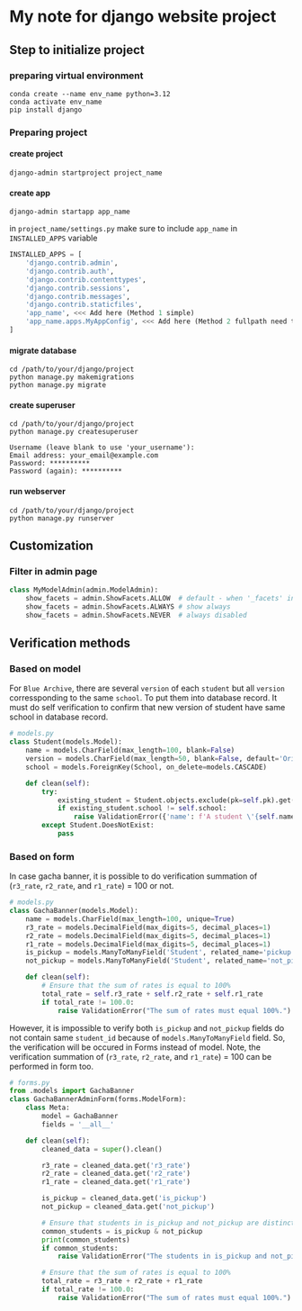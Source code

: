 # My note for django website project

## Step to initialize project

### preparing virtual environment
```
conda create --name env_name python=3.12
conda activate env_name
pip install django
```
### Preparing project

#### create project
```
django-admin startproject project_name
```
#### create app
```
django-admin startapp app_name
```
in `project_name/settings.py` make sure to include `app_name` in `INSTALLED_APPS` variable
```python
INSTALLED_APPS = [
    'django.contrib.admin',
    'django.contrib.auth',
    'django.contrib.contenttypes',
    'django.contrib.sessions',
    'django.contrib.messages',
    'django.contrib.staticfiles',
    'app_name', <<< Add here (Method 1 simple)
    'app_name.apps.MyAppConfig', <<< Add here (Method 2 fullpath need to look at apps.py file)
]
```
#### migrate database
```
cd /path/to/your/django/project
python manage.py makemigrations
python manage.py migrate
```
#### create superuser
```
cd /path/to/your/django/project
python manage.py createsuperuser

Username (leave blank to use 'your_username'):
Email address: your_email@example.com
Password: **********
Password (again): **********
```
#### run webserver
```
cd /path/to/your/django/project
python manage.py runserver
```
## Customization

### Filter in admin page
```python
class MyModelAdmin(admin.ModelAdmin):
    show_facets = admin.ShowFacets.ALLOW  # default - when '_facets' in URL query string
    show_facets = admin.ShowFacets.ALWAYS # show always
    show_facets = admin.ShowFacets.NEVER  # always disabled
```

## Verification methods
### Based on model 
For `Blue Archive`, there are several `version` of each `student` but all `version` corressponding to the same `school`. To put them into database record. It must do self verification to confirm that new version of student have same school in database record. 
```python
# models.py
class Student(models.Model):
    name = models.CharField(max_length=100, blank=False)
    version = models.CharField(max_length=50, blank=False, default='Original')
    school = models.ForeignKey(School, on_delete=models.CASCADE)

    def clean(self):
        try:
            existing_student = Student.objects.exclude(pk=self.pk).get(name=self.name)
            if existing_student.school != self.school:
                raise ValidationError({'name': f'A student \'{self.name}\' already exists in \'{existing_student.school}\' but you select \'{self.school}\'.'})
        except Student.DoesNotExist:
            pass

```
### Based on form
In case gacha banner, it is possible to do verification summation of (`r3_rate`, `r2_rate`, and `r1_rate`) = 100 or not.

```python
# models.py
class GachaBanner(models.Model):
    name = models.CharField(max_length=100, unique=True)
    r3_rate = models.DecimalField(max_digits=5, decimal_places=1)
    r2_rate = models.DecimalField(max_digits=5, decimal_places=1)
    r1_rate = models.DecimalField(max_digits=5, decimal_places=1)
    is_pickup = models.ManyToManyField('Student', related_name='pickup', blank=True)
    not_pickup = models.ManyToManyField('Student', related_name='not_pickup', blank=True)

    def clean(self):
        # Ensure that the sum of rates is equal to 100%
        total_rate = self.r3_rate + self.r2_rate + self.r1_rate
        if total_rate != 100.0:
            raise ValidationError("The sum of rates must equal 100%.")
```

However, it is impossible to verify both `is_pickup` and `not_pickup` fields do not contain same `student_id` because of `models.ManyToManyField` field.
So, the verification will be occured in Forms instead of model.
Note, the verification summation of (`r3_rate`, `r2_rate`, and `r1_rate`) = 100 can be performed in form too.
```python
# forms.py
from .models import GachaBanner
class GachaBannerAdminForm(forms.ModelForm):
    class Meta:
        model = GachaBanner
        fields = '__all__'

    def clean(self):
        cleaned_data = super().clean()

        r3_rate = cleaned_data.get('r3_rate')
        r2_rate = cleaned_data.get('r2_rate')
        r1_rate = cleaned_data.get('r1_rate')

        is_pickup = cleaned_data.get('is_pickup')
        not_pickup = cleaned_data.get('not_pickup')

        # Ensure that students in is_pickup and not_pickup are distinct
        common_students = is_pickup & not_pickup
        print(common_students)
        if common_students:
            raise ValidationError("The students in is_pickup and not_pickup.")

        # Ensure that the sum of rates is equal to 100%
        total_rate = r3_rate + r2_rate + r1_rate
        if total_rate != 100.0:
            raise ValidationError("The sum of rates must equal 100%.")
```
